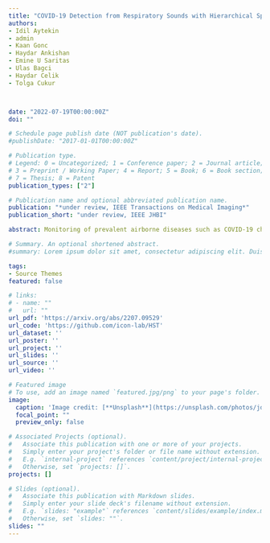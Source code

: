 ```yaml
---
title: "COVID-19 Detection from Respiratory Sounds with Hierarchical Spectrogram Transformers"
authors:
- Idil Aytekin
- admin
- Kaan Gonc
- Haydar Ankishan
- Emine U Saritas
- Ulas Bagci
- Haydar Celik
- Tolga Cukur



date: "2022-07-19T00:00:00Z"
doi: ""

# Schedule page publish date (NOT publication's date).
#publishDate: "2017-01-01T00:00:00Z"

# Publication type.
# Legend: 0 = Uncategorized; 1 = Conference paper; 2 = Journal article;
# 3 = Preprint / Working Paper; 4 = Report; 5 = Book; 6 = Book section;
# 7 = Thesis; 8 = Patent
publication_types: ["2"]

# Publication name and optional abbreviated publication name.
publication: "*under review, IEEE Transactions on Medical Imaging*"
publication_short: "under review, IEEE JHBI"

abstract: Monitoring of prevalent airborne diseases such as COVID-19 characteristically involve respiratory assessments. While auscultation is a mainstream method for symptomatic monitoring, its diagnostic utility is hampered by the need for dedicated hospital visits. Continual remote monitoring based on recordings of respiratory sounds on portable devices is a promising alternative, which can assist in screening of COVID-19. In this study, we introduce a novel deep learning approach to distinguish patients with COVID-19 from healthy controls given audio recordings of cough or breathing sounds. The proposed approach leverages a novel hierarchical spectrogram transformer (HST) on spectrogram representations of respiratory sounds. HST embodies self-attention mechanisms over local windows in spectrograms, and window size is progressively grown over model stages to capture local to global context. HST is compared against state-of-the-art conventional and deep-learning baselines. Comprehensive demonstrations on a multi-national dataset indicate that HST outperforms competing methods, achieving over 97% area under the receiver operating characteristic curve (AUC) in detecting COVID-19 cases.

# Summary. An optional shortened abstract.
#summary: Lorem ipsum dolor sit amet, consectetur adipiscing elit. Duis posuere tellus ac convallis placerat. Proin tincidunt magna sed ex sollicitudin condimentum.

tags:
- Source Themes
featured: false

# links:
# - name: ""
#   url: ""
url_pdf: 'https://arxiv.org/abs/2207.09529'
url_code: 'https://github.com/icon-lab/HST'
url_dataset: ''
url_poster: ''
url_project: ''
url_slides: ''
url_source: ''
url_video: ''

# Featured image
# To use, add an image named `featured.jpg/png` to your page's folder. 
image:
  caption: 'Image credit: [**Unsplash**](https://unsplash.com/photos/jdD8gXaTZsc)'
  focal_point: ""
  preview_only: false

# Associated Projects (optional).
#   Associate this publication with one or more of your projects.
#   Simply enter your project's folder or file name without extension.
#   E.g. `internal-project` references `content/project/internal-project/index.md`.
#   Otherwise, set `projects: []`.
projects: []

# Slides (optional).
#   Associate this publication with Markdown slides.
#   Simply enter your slide deck's filename without extension.
#   E.g. `slides: "example"` references `content/slides/example/index.md`.
#   Otherwise, set `slides: ""`.
slides: ""
---
```


